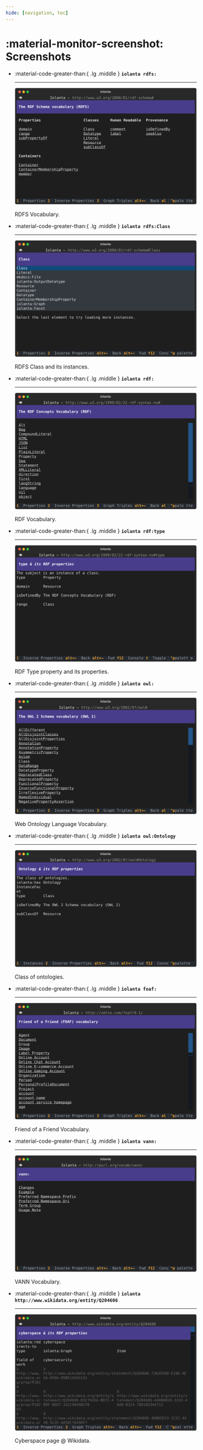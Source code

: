 ```yaml
---
hide: [navigation, toc]
---
```


# :material-monitor-screenshot: Screenshots

<div class="grid cards" markdown>

-   :material-code-greater-than:{ .lg .middle } __`iolanta rdfs:`__

    ---

    ![RDFS](rdfs.svg)

    RDFS Vocabulary.

-   :material-code-greater-than:{ .lg .middle } __`iolanta rdfs:Class`__

    ---

    ![RDFS Class](rdfs-class.svg)

    RDFS Class and its instances.

-   :material-code-greater-than:{ .lg .middle } __`iolanta rdf:`__

    ---
        
    ![RDF](rdf.svg)

    RDF Vocabulary.

-   :material-code-greater-than:{ .lg .middle } __`iolanta rdf:type`__

    ---
        
    ![RDF Type](rdf-type.svg)

    RDF Type property and its properties.

-   :material-code-greater-than:{ .lg .middle } __`iolanta owl:`__

    ---
        
    ![OWL](owl.svg)

    Web Ontology Language Vocabulary. 

- :material-code-greater-than:{ .lg .middle } __`iolanta owl:Ontology`__

    ---
        
    ![OWL Ontology](owl-ontology.svg)

    Class of ontologies. 

-   :material-code-greater-than:{ .lg .middle } __`iolanta foaf:`__

    ---
        
    ![FOAF](foaf.svg)

    Friend of a Friend Vocabulary.

-   :material-code-greater-than:{ .lg .middle } __`iolanta vann:`__

    ---
        
    ![VANN](vann.svg)

    VANN Vocabulary.

-   :material-code-greater-than:{ .lg .middle } __`iolanta http://www.wikidata.org/entity/Q204606`__

    ---
        
    ![Wikidata: Cyberspace](wikidata-cyberspace.svg)

    Cyberspace page @ Wikidata.

</div>
